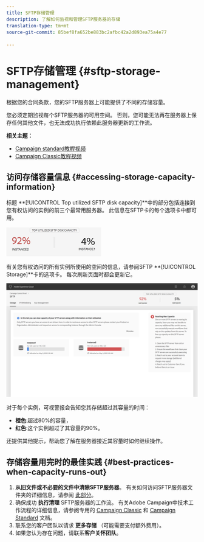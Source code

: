 ```yaml
---
title: SFTP存储管理
description: 了解如何监视和管理SFTP服务器的存储
translation-type: tm+mt
source-git-commit: 85bef8fa652be883bc2afbc42a2d893ea75a4e77

---
```



# SFTP存储管理 {#sftp-storage-management}

根据您的合同条款，您的SFTP服务器上可能提供了不同的存储容量。

您必须定期监视每个SFTP服务器的可用空间。 否则，您可能无法再在服务器上保存任何其他文件，也无法成功执行依赖此服务器更新的工作流。

**相关主题：**

* [Campaign standard教程视频](https://docs.adobe.com/content/help/en/campaign-learn/campaign-standard-tutorials/administrating/control-panel/monitoring-server-capacity-whitelisting-adding-ssh-key.html)
* [Campaign Classic教程视频](https://docs.adobe.com/content/help/en/campaign-learn/campaign-classic-tutorials/administrating/control-panel-acc/managing-sftp-servers.html)

## 访问存储容量信息 {#accessing-storage-capacity-information}

标题 **[!UICONTROL Top utilized SFTP disk capacity]**中的部分包括连接到您有权访问的实例的前三个最常用服务器。 此信息在SFTP卡的每个选项卡中都可用。

![](assets/control_panel_topspace.png)

有关您有权访问的所有实例所使用的空间的信息，请参阅SFTP **[!UICONTROL Storage]**卡的选项卡。 每次刷新页面时都会更新它。

![](assets/control_panel_space.png)

对于每个实例，可视警报会告知您其存储超过其容量的时间：

* **橙色**:超过80%的容量，
* **红色**:这个实例超过了其容量的90%。

还提供其他提示，帮助您了解在服务器接近其容量时如何继续操作。

## 存储容量用完时的最佳实践 {#best-practices-when-capacity-runs-out}

1. **从旧文件或不必要的文件中清除SFTP服务器**。 有关如何访问SFTP服务器文件夹的详细信息，请参阅 [此部分](../../sftp/using/logging-into-sftp-server.md)。
1. 确保成功 **执行清理** SFTP服务器的工作流。 有关Adobe Campaign中技术工作流程的详细信息，请参阅专用的 [Campaign Classic](https://docs.campaign.adobe.com/doc/AC/en/WKF__General_operation_Building_a_workflow.html#Technical_workflows) 和 [Campaign Standard](https://helpx.adobe.com/campaign/standard/administration/using/technical-workflows.html) 文档。
1. 联系您的客户团队以请求 **更多存储** （可能需要支付额外费用）。
1. 如果您认为存在问题，请联系&#x200B;**客户关怀团队**。
